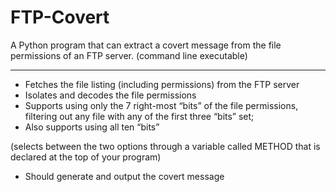 # FTP-Covert
 A Python program that can extract a covert message from the file permissions of an
FTP server. (command line executable)
________________________________________________________________________________
- Fetches the file listing (including permissions) from the FTP server
- Isolates and decodes the file permissions
- Supports using only the 7 right-most “bits” of the file
permissions, filtering out any file with any of the first three “bits” set;
- Also supports using all ten “bits” 

(selects between the two options through a variable called METHOD that is declared at the top of your program)
- Should generate and output the covert message
